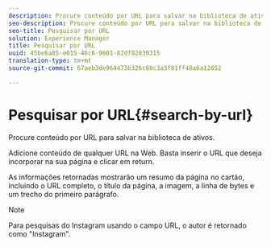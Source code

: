 ```yaml
---
description: Procure conteúdo por URL para salvar na biblioteca de ativos.
seo-description: Procure conteúdo por URL para salvar na biblioteca de ativos.
seo-title: Pesquisar por URL
solution: Experience Manager
title: Pesquisar por URL
uuid: 45be6a85-e615-46c6-9601-82df02839315
translation-type: tm+mt
source-git-commit: 67aeb3de964473b326c88c3a3f81ff48a6a12652

---
```



# Pesquisar por URL{#search-by-url}

Procure conteúdo por URL para salvar na biblioteca de ativos.

Adicione conteúdo de qualquer URL na Web. Basta inserir o URL que deseja incorporar na sua página e clicar em return.

As informações retornadas mostrarão um resumo da página no cartão, incluindo o URL completo, o título da página, a imagem, a linha de bytes e um trecho do primeiro parágrafo.

>[!NOTE]
>
>Para pesquisas do Instagram usando o campo URL, o autor é retornado como "Instagram".


